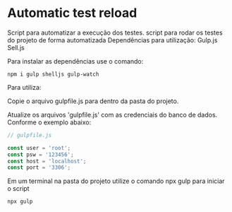 # Automatic test reload

Script para automatizar a execução dos testes.
script para rodar os testes do projeto  de forma automatizada
Dependências para utilização:
Gulp.js
Sell.js
 
Para instalar as dependências use o comando:
```console
npm i gulp shelljs gulp-watch
```
 
Para utiliza:

Copie o arquivo gulpfile.js para dentro da pasta do projeto.

Atualize os arquivos 'gulpfile.js' com as credenciais do banco de dados.
Conforme o exemplo abaixo:

```javascript
// gulpfile.js

const user = 'root';
const psw = '123456';
const host = 'localhost';
const port = '3306';
```
 
Em um terminal na pasta do projeto utilize o comando npx gulp para iniciar o script
```console
npx gulp
```
